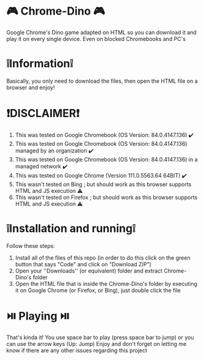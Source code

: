 # 🎮 Chrome-Dino 🎮
Google Chrome's Dino game adapted on HTML so you can download it and play it on every single device. Even on blocked Chromebooks and PC's

# ❕Information❕
Basically, you only need to download the files, then open the HTML file on a browser and enjoy!

# ❗DISCLAIMER❗
1. This was tested on Google Chromebook (OS Version: 84.0.4147.136) ✔️
2. This was tested on Google Chromebook (OS Version: 84.0.4147.136) managed by an organization ✔️
3. This was tested on Google Chromebook (OS Version: 84.0.4147.136) in a managed network ✔️
4. This was tested on Google Chrome (Version 111.0.5563.64 64BIT) ✔️
5. This wasn't tested on Bing ; but should work as this browser supports HTML and JS execution ⚠️
6. This wasn't tested on Firefox ; but should work as this browser supports HTML and JS execution ⚠️


# ❕Installation and running❕
Follow these steps:
1. Install all of the files of this repo (in order to do this click on the green button that says "Code" and click on "Download ZIP")
2. Open your ''Downloads'' (or equivalent) folder and extract Chrome-Dino's folder
3. Open the HTML file that is inside the Chrome-Dino's folder by executing it on Google Chrome (or Firefox, or Bing), just double click the file


# ⏯️ Playing ⏯️
That's kinda it! You use space bar to play (press space bar to jump) or you can use the arrow keys (Up: Jump)
Enjoy and don't forget on letting me know if there are any other issues regarding this project
